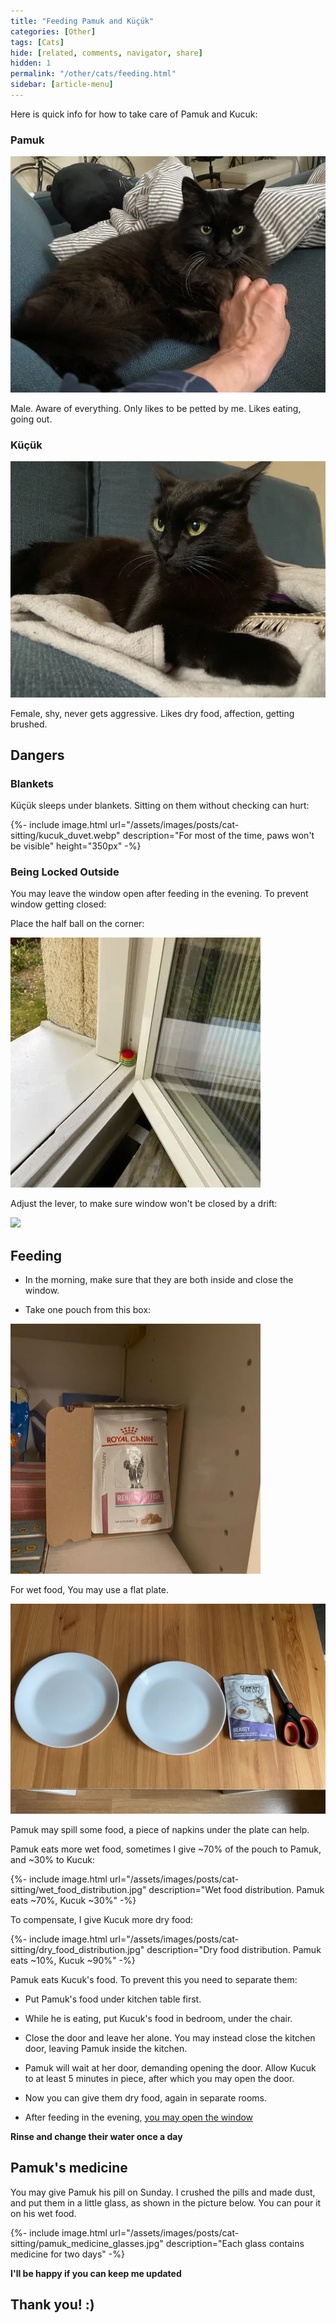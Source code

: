 ```yaml
---
title: "Feeding Pamuk and Küçük"
categories: [Other]
tags: [Cats]
hide: [related, comments, navigator, share]
hidden: 1
permalink: "/other/cats/feeding.html"
sidebar: [article-menu]
---
```


Here is quick info for how to take care of Pamuk and Kucuk:


### Pamuk
![Pamuk](/assets/images/posts/cat-sitting/pamuk.webp)

Male. Aware of everything. Only likes to be petted by me. Likes eating, going out.

### Küçük
![Kucuk](/assets/images/posts/cat-sitting/kucuk.webp "Küçük")

Female, shy, never gets aggressive. Likes dry food, affection, getting brushed.

## Dangers

### Blankets

Küçük sleeps under blankets. Sitting on them without checking can hurt:

{%- include image.html url="/assets/images/posts/cat-sitting/kucuk_duvet.webp" description="For most of the time, paws won't be visible" height="350px" -%}


### Being Locked Outside

You may leave the window open after feeding in the evening. To prevent window getting closed:

Place the half ball on the corner:

![window](/assets/images/posts/cat-sitting/window.webp)

Adjust the lever, to make sure window won't be closed by a drift:

![](//www.youtube.com/watch?v=1iZoru6Wl-g?width=700&height=400)


## Feeding

- In the morning, make sure that they are both inside and close the window.

- Take one pouch from this box:

![](/assets/images/posts/cat-sitting/food_pouch.jpeg)


For wet food, You may use a flat plate.

![](/assets/images/posts/cat-sitting/food_dishes.jpg)

Pamuk may spill some food, a piece of napkins under the plate can help.

Pamuk eats more wet food, sometimes I give ~70% of the pouch to Pamuk, and ~30% to Kucuk:

{%- include image.html url="/assets/images/posts/cat-sitting/wet_food_distribution.jpg" description="Wet food distribution. Pamuk eats ~70%, Kucuk ~30%" -%}

To compensate, I give Kucuk more dry food:

{%- include image.html url="/assets/images/posts/cat-sitting/dry_food_distribution.jpg" description="Dry food distribution. Pamuk eats ~10%, Kucuk ~90%" -%}


Pamuk eats Kucuk's food. To prevent this you need to separate them:

- Put Pamuk's food under kitchen table first.
- While he is eating, put Kucuk's food in bedroom, under the chair.
- Close the door and leave her alone. You may instead close the kitchen door, leaving Pamuk inside the kitchen.
- Pamuk will wait at her door, demanding opening the door. Allow Kucuk to at least 5 minutes in piece, after which you may open the door.
- Now you can give them dry food, again in separate rooms.

- After feeding in the evening, [you may open the window](#being-locked-outside)


**Rinse and change their water once a day**

## Pamuk's medicine

You may give Pamuk his pill on Sunday. I crushed the pills and made dust, and put them in a little glass, as shown in the picture below. You can pour it on his wet food.

{%- include image.html url="/assets/images/posts/cat-sitting/pamuk_medicine_glasses.jpg" description="Each glass contains medicine for two days" -%}


**I'll be happy if you can keep me updated**

## **Thank you! :)**